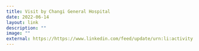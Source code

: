 ```yaml
---
title: Visit by Changi General Hospital
date: 2022-06-14
layout: link
description: ""
image: ""
external: https://https://www.linkedin.com/feed/update/urn:li:activity:6950381832924192768/
---
```

